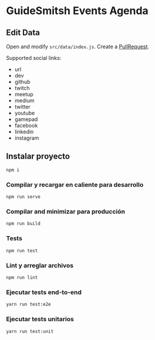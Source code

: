 # GuideSmitsh Events Agenda

## Edit Data

Open and modify `src/data/index.js`. Create a [PullRequest](https://github.com/OSWeekends/agenda/pulls).

Supported social links:
  - url
  - dev
  - github
  - twitch
  - meetup
  - medium
  - twitter
  - youtube
  - gamepad
  - facebook
  - linkedin
  - instagram


## Instalar proyecto
```
npm i
```

### Compilar y recargar en caliente para desarrollo
```
npm run serve
```

### Compilar and minimizar para producción
```
npm run build
```

### Tests
```
npm run test
```

### Lint y arreglar archivos
```
npm run lint
```

### Ejecutar tests end-to-end
```
yarn run test:e2e
```

### Ejecutar tests unitarios
```
yarn run test:unit
```
